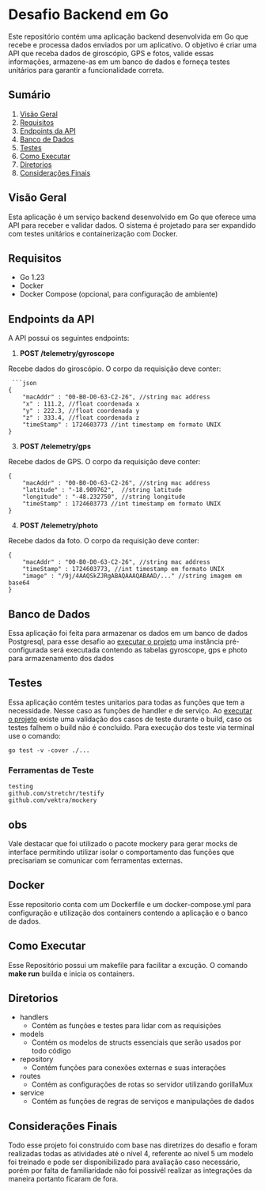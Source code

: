 # Desafio Backend em Go

Este repositório contém uma aplicação backend desenvolvida em Go que recebe e processa dados enviados por um aplicativo. O objetivo é criar uma API que receba dados de giroscópio, GPS e fotos, valide essas informações, armazene-as em um banco de dados e forneça testes unitários para garantir a funcionalidade correta.

## Sumário
1. [Visão Geral](#visão-geral)
2. [Requisitos](#requisitos)
3. [Endpoints da API](#endpoints-da-api)
4. [Banco de Dados](#banco-de-dados)
5. [Testes](#testes)
6. [Como Executar](#como-executar)
8. [Diretorios](#diretorios)
7. [Considerações Finais](#considerações-finais)


## Visão Geral

Esta aplicação é um serviço backend desenvolvido em Go que oferece uma API para receber e validar dados. O sistema é projetado para ser expandido com testes unitários e containerização com Docker.

## Requisitos
- Go 1.23
- Docker
- Docker Compose (opcional, para configuração de ambiente)

## Endpoints da API

A API possui os seguintes endpoints:

1. **POST /telemetry/gyroscope**

Recebe dados do giroscópio. O corpo da requisição deve conter:

     ```json
    {
        "macAddr" : "00-B0-D0-63-C2-26", //string mac address
        "x" : 111.2, //float coordenada x
        "y" : 222.3, //float coordenada y
        "z" : 333.4, //float coordenada z
        "timeStamp" : 1724603773 //int timestamp em formato UNIX
    }

3. **POST /telemetry/gps**

Recebe dados de GPS. O corpo da requisição deve conter:

    {
        "macAddr" : "00-B0-D0-63-C2-26", //string mac address
        "latitude" : "-18.909762",  //string latitude
        "longitude" : "-48.232750", //string longitude
        "timeStamp" : 1724603773 //int timestamp em formato UNIX
    }

4. **POST /telemetry/photo**

Recebe dados da foto. O corpo da requisição deve conter:

    {
        "macAddr" : "00-B0-D0-63-C2-26", //string mac address
        "timeStamp" : 1724603773, //int timestamp em formato UNIX
        "image" : "/9j/4AAQSkZJRgABAQAAAQABAAD/..." //string imagem em base64
    }

## Banco de Dados

Essa aplicação foi feita para armazenar os dados em um banco de dados Postgresql, para esse desafio ao [executar o projeto](#como-executar) uma instância pré-configurada será executada contendo as tabelas gyroscope, gps e photo para armazenamento dos dados

## Testes

Essa aplicação contém testes unitarios para todas as funções que tem a necessidade. Nesse caso as funções de handler e de serviço. Ao [executar o projeto](#como-executar) existe uma validação dos casos de teste durante o build, caso os testes falhem o build não é concluido.
Para execução dos teste via terminal use o comando: 
                                                
    go test -v -cover ./...

### Ferramentas de Teste

    testing
    github.com/stretchr/testify
    github.com/vektra/mockery

## obs
Vale destacar que foi utilizado o pacote mockery para gerar mocks de interface permitindo utilizar isolar o comportamento das funções que precisariam se comunicar com ferramentas externas.

## Docker

Esse repositorio conta com um Dockerfile e um docker-compose.yml para configuração e utilização dos containers contendo a aplicação e o banco de dados.

## Como Executar

Esse Repositório possui um makefile para facilitar a excução.
O comando **make run** builda e inicia os containers.

## Diretorios

- handlers
    - Contém as funções e testes para lidar com as requisições
- models
    - Contém os modelos de structs essenciais que serão usados por todo código
- repository
    - Contém funções para conexões externas e suas interações
- routes
    - Contém as configurações de rotas so servidor utilizando gorillaMux
- service
    -   Contém as funções de regras de serviços e manipulações de dados

## Considerações Finais
Todo esse projeto foi construido com base nas diretrizes do desafio e foram realizadas todas as atividades até o nível 4, referente ao nível 5 um modelo foi treinado e pode ser disponibilizado para avaliação caso necessário, porém por falta de familiaridade não foi possivél realizar as integrações da maneira portanto ficaram de fora.